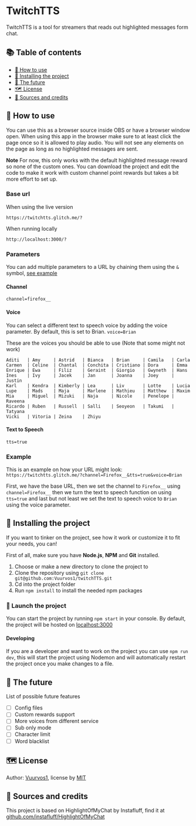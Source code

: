 # TwitchTTS

TwitchTTS is a tool for streamers that reads out highlighted messages form chat.

## 📚 Table of contents

- [🎈 How to use](#-How-to-use)
- [🔧 Installing the project](#-Installing-the-project)
- [🚀 The future](#-The-future)
- [🗺️ License](#%EF%B8%8F-license)
- [📝 Sources and credits](#-Sources-and-credits)

## 🎈 How to use

You can use this as a browser source inside OBS or have a browser window open.
When using this app in the browser make sure to at least click the page once so it is allowed to play audio.
You will not see any elements on the page as long as no highlighted messages are sent.

**Note**
For now, this only works with the default highlighted message reward so none of the custom ones.
You can download the project and edit the code to make it work with custom channel point rewards but takes a bit more effort to set up.

### Base url

When using the live version

`https://twitchtts.glitch.me/?`

When running locally

`http://localhost:3000/?`

### Parameters

You can add multiple parameters to a URL by chaining them using the `&` symbol, [see example](#Example)

#### Channel

`channel=firefox__`

#### Voice

You can select a different text to speech voice by adding the voice parameter. By default, this is set to Brian.
`voice=Brian`

These are the voices you should be able to use (Note that some might not work)

```
Aditi   | Amy     | Astrid   | Bianca   | Brian     | Camila   | Carla
Carmen  | Celine  | Chantal  | Conchita | Cristiano | Dora     | Emma
Enrique | Ewa     | Filiz    | Geraint  | Giorgio   | Gwyneth  | Hans
Ines    | Ivy     | Jacek    | Jan      | Joanna    | Joey     | Justin
Karl    | Kendra  | Kimberly | Lea      | Liv       | Lotte    | Lucia
Lupe    | Mads    | Maja     | Marlene  | Mathieu   | Matthew  | Maxim
Mia     | Miguel  | Mizuki   | Naja     | Nicole    | Penelope | Raveena
Ricardo | Ruben   | Russell  | Salli    | Seoyeon   | Takumi   | Tatyana
Vicki   | Vitoria | Zeina    | Zhiyu
```

#### Text to Speech

`tts=true`

### Example

This is an example on how your URL might look:
`https://twitchtts.glitch.me/?channel=Firefox__&tts=true&voice=Brian`

First, we have the base URL, then we set the channel to `Firefox__` using `channel=Firefox__` then we turn the text to speech function on using `tts=true` and last but not least we set the text to speech voice to `Brian` using the voice parameter.

## 🔧 Installing the project

If you want to tinker on the project, see how it work or customize it to fit your needs, you can!

First of all, make sure you have **Node.js**, **NPM** and **Git** installed.

1. Choose or make a new directory to clone the project to
2. Clone the repository using
   `git clone git@github.com:Vuurvos1/twitchTTS.git`
3. Cd into the project folder
4. Run `npm install` to install the needed npm packages

### 🚀 Launch the project

You can start the project by running `npm start` in your console.
By default, the project will be hosted on [localhost:3000](http://localhost:3000)

#### Developing

If you are a developer and want to work on the project you can use `npm run dev`, this will start the project using Nodemon and will automatically restart the project once you make changes to a file.

## 🚀 The future

List of possible future features

- [ ] Config files
- [ ] Custom rewards support
- [ ] More voices from different service
- [ ] Sub only mode
- [ ] Character limit
- [ ] Word blacklist

## 🗺️ License

Author: [Vuurvos1](https://github.com/Vuurvos1), license by [MIT](https://github.com/Vuurvos1/twitchTTS/blob/master/LICENSE)

## 📝 Sources and credits

This project is based on HighlightOfMyChat by Instafluff,
find it at [github.com/instafluff/HighlightOfMyChat](https://github.com/instafluff/HighlightOfMyChat)
